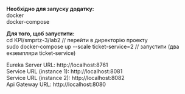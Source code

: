 **Необхідно для запуску додатку:**  
docker  
docker-compose

**Для того, щоб запустити:**  
cd KPI/smprtz-3/lab2 // перейти в директорію проекту  
sudo docker-compose up --scale ticket-service=2 // запустити (два екземпляри ticket-service)

Eureka Server URL: http://localhost:8761  
Service URL (instance 1): http://localhost:8081  
Service URL (instance 2): http://localhost:8082  
Api Gateway URL: http://localhost:8080

